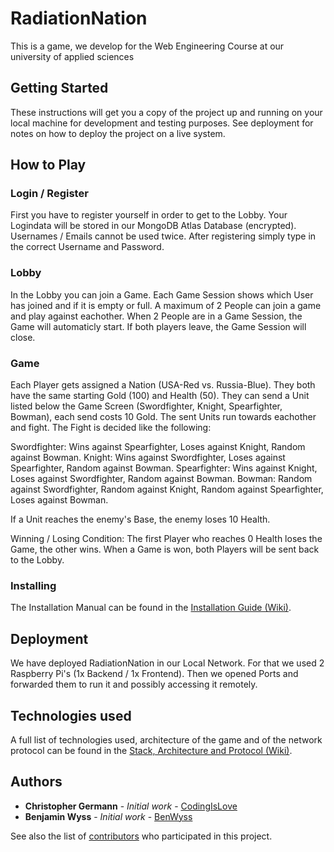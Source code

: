 
# RadiationNation

This is a game, we develop for the Web Engineering Course at our university of applied sciences

## Getting Started

These instructions will get you a copy of the project up and running on your local machine for development and testing purposes. See deployment for notes on how to deploy the project on a live system.

## How to Play
### Login / Register
First you have to register yourself in order to get to the Lobby. Your Logindata will be stored in our MongoDB Atlas Database (encrypted). Usernames / Emails cannot be used twice. After registering simply type in the correct Username and Password.

### Lobby
In the Lobby you can join a Game. Each Game Session shows which User has joined and if it is empty or full. A maximum of 2 People can join a game and play against eachother. When 2 People are in a Game Session, the Game will automaticly start. If both players leave, the Game Session will close.

### Game
Each Player gets assigned a Nation (USA-Red vs. Russia-Blue). They both have the same starting Gold (100) and Health (50). They can send a Unit listed below the Game Screen (Swordfighter, Knight, Spearfighter, Bowman), each send costs 10 Gold. The sent Units run towards eachother and fight. The Fight is decided like the following:

Swordfighter: Wins against Spearfighter, Loses against Knight, Random against Bowman.
Knight: Wins against Swordfighter, Loses against Spearfighter, Random against Bowman.
Spearfighter: Wins against Knight, Loses against Swordfighter, Random against Bowman.
Bowman: Random against Swordfighter, Random against Knight, Random against Spearfighter, Loses against Bowman.

If a Unit reaches the enemy's Base, the enemy loses 10 Health.

Winning / Losing Condition: The first Player who reaches 0 Health loses the Game, the other wins. When a Game is won, both Players will be sent back to the Lobby.

### Installing

The Installation Manual can be found in the [Installation Guide (Wiki)](https://github.com/CodingIsLove/RadiationNation/wiki/Installation-Guide).

## Deployment

We have deployed RadiationNation in our Local Network. For that we used 2 Raspberry Pi's (1x Backend / 1x Frontend). Then we opened Ports and forwarded them to run it and possibly accessing it remotely.

## Technologies used

A full list of technologies used, architecture of the game and of the network protocol can be found in the [Stack, Architecture and Protocol (Wiki)](https://github.com/CodingIsLove/RadiationNation/wiki/Stack,-Architecture-and-Protocol).

## Authors

* **Christopher Germann** - *Initial work* - [CodingIsLove](https://github.com/CodingIsLove)
* **Benjamin Wyss** - *Initial work* - [BenWyss](https://github.com/BenWyss)

See also the list of [contributors](https://github.com/CodingIsLove/RadiationNation/contributors) who participated in this project.
